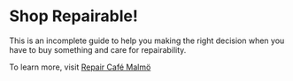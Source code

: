 # Shop Repairable!
This is an incomplete guide to help you making the right decision when you have to buy something and care for repairability.

To learn more, visit [Repair Café Malmö](https://www.repaircafe.nu/?p=266)
